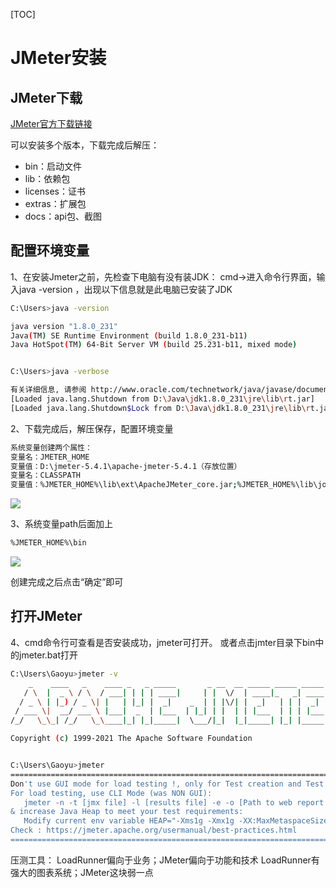 [TOC]

# JMeter安装

## JMeter下载

[JMeter官方下载链接](https://jmeter.apache.org/download_jmeter.cgi)

可以安装多个版本，下载完成后解压：

- bin：启动文件
- lib：依赖包
- licenses：证书
- extras：扩展包
- docs：api包、截图

## 配置环境变量

1、在安装Jmeter之前，先检查下电脑有没有装JDK：
cmd->进入命令行界面，输入java -version ，出现以下信息就是此电脑已安装了JDK

```bash
C:\Users>java -version

java version "1.8.0_231"
Java(TM) SE Runtime Environment (build 1.8.0_231-b11)
Java HotSpot(TM) 64-Bit Server VM (build 25.231-b11, mixed mode)


C:\Users>java -verbose

有关详细信息, 请参阅 http://www.oracle.com/technetwork/java/javase/documentation/index.html。
[Loaded java.lang.Shutdown from D:\Java\jdk1.8.0_231\jre\lib\rt.jar]
[Loaded java.lang.Shutdown$Lock from D:\Java\jdk1.8.0_231\jre\lib\rt.jar]
```

2、下载完成后，解压保存，配置环境变量

```bash
系统变量创建两个属性：
变量名：JMETER_HOME
变量值：D:\jmeter-5.4.1\apache-jmeter-5.4.1（存放位置）
变量名：CLASSPATH
变量值：%JMETER_HOME%\lib\ext\ApacheJMeter_core.jar;%JMETER_HOME%\lib\jorphan.jar;%JMETER_HOME%\lib\logkit-1.2.jar; （直接复制即可）
```

![](./images/07_JMter用户变量.png)

3、系统变量path后面加上
```bash
%JMETER_HOME%\bin
```
![](./images/07_JMter系统变量2.png)


创建完成之后点击“确定”即可

## 打开JMeter

4、cmd命令行可查看是否安装成功，jmeter可打开。
或者点击jmter目录下bin中的jmeter.bat打开

```bash
C:\Users\Gaoyu>jmeter -v
    _    ____   _    ____ _   _ _____       _ __  __ _____ _____ _____ ____
   / \  |  _ \ / \  / ___| | | | ____|     | |  \/  | ____|_   _| ____|  _ \
  / _ \ | |_) / _ \| |   | |_| |  _|    _  | | |\/| |  _|   | | |  _| | |_) |
 / ___ \|  __/ ___ \ |___|  _  | |___  | |_| | |  | | |___  | | | |___|  _ <
/_/   \_\_| /_/   \_\____|_| |_|_____|  \___/|_|  |_|_____| |_| |_____|_| \_\ 5.4.1

Copyright (c) 1999-2021 The Apache Software Foundation


C:\Users\Gaoyu>jmeter
================================================================================
Don't use GUI mode for load testing !, only for Test creation and Test debugging.
For load testing, use CLI Mode (was NON GUI):
   jmeter -n -t [jmx file] -l [results file] -e -o [Path to web report folder]
& increase Java Heap to meet your test requirements:
   Modify current env variable HEAP="-Xms1g -Xmx1g -XX:MaxMetaspaceSize=256m" in the jmeter batch file
Check : https://jmeter.apache.org/usermanual/best-practices.html
================================================================================
```

压测工具：
LoadRunner偏向于业务；JMeter偏向于功能和技术
LoadRunner有强大的图表系统；JMeter这块弱一点
